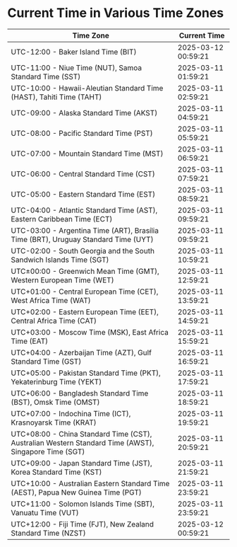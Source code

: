 # Current Time in Various Time Zones

| Time Zone | Current Time |
|-----------|--------------|
| UTC-12:00 - Baker Island Time (BIT) | 2025-03-12 00:59:21 |
| UTC-11:00 - Niue Time (NUT), Samoa Standard Time (SST) | 2025-03-11 01:59:21 |
| UTC-10:00 - Hawaii-Aleutian Standard Time (HAST), Tahiti Time (TAHT) | 2025-03-11 02:59:21 |
| UTC-09:00 - Alaska Standard Time (AKST) | 2025-03-11 04:59:21 |
| UTC-08:00 - Pacific Standard Time (PST) | 2025-03-11 05:59:21 |
| UTC-07:00 - Mountain Standard Time (MST) | 2025-03-11 06:59:21 |
| UTC-06:00 - Central Standard Time (CST) | 2025-03-11 07:59:21 |
| UTC-05:00 - Eastern Standard Time (EST) | 2025-03-11 08:59:21 |
| UTC-04:00 - Atlantic Standard Time (AST), Eastern Caribbean Time (ECT) | 2025-03-11 09:59:21 |
| UTC-03:00 - Argentina Time (ART), Brasília Time (BRT), Uruguay Standard Time (UYT) | 2025-03-11 09:59:21 |
| UTC-02:00 - South Georgia and the South Sandwich Islands Time (SGT) | 2025-03-11 10:59:21 |
| UTC±00:00 - Greenwich Mean Time (GMT), Western European Time (WET) | 2025-03-11 12:59:21 |
| UTC+01:00 - Central European Time (CET), West Africa Time (WAT) | 2025-03-11 13:59:21 |
| UTC+02:00 - Eastern European Time (EET), Central Africa Time (CAT) | 2025-03-11 14:59:21 |
| UTC+03:00 - Moscow Time (MSK), East Africa Time (EAT) | 2025-03-11 15:59:21 |
| UTC+04:00 - Azerbaijan Time (AZT), Gulf Standard Time (GST) | 2025-03-11 16:59:21 |
| UTC+05:00 - Pakistan Standard Time (PKT), Yekaterinburg Time (YEKT) | 2025-03-11 17:59:21 |
| UTC+06:00 - Bangladesh Standard Time (BST), Omsk Time (OMST) | 2025-03-11 18:59:21 |
| UTC+07:00 - Indochina Time (ICT), Krasnoyarsk Time (KRAT) | 2025-03-11 19:59:21 |
| UTC+08:00 - China Standard Time (CST), Australian Western Standard Time (AWST), Singapore Time (SGT) | 2025-03-11 20:59:21 |
| UTC+09:00 - Japan Standard Time (JST), Korea Standard Time (KST) | 2025-03-11 21:59:21 |
| UTC+10:00 - Australian Eastern Standard Time (AEST), Papua New Guinea Time (PGT) | 2025-03-11 23:59:21 |
| UTC+11:00 - Solomon Islands Time (SBT), Vanuatu Time (VUT) | 2025-03-11 23:59:21 |
| UTC+12:00 - Fiji Time (FJT), New Zealand Standard Time (NZST) | 2025-03-12 00:59:21 |
